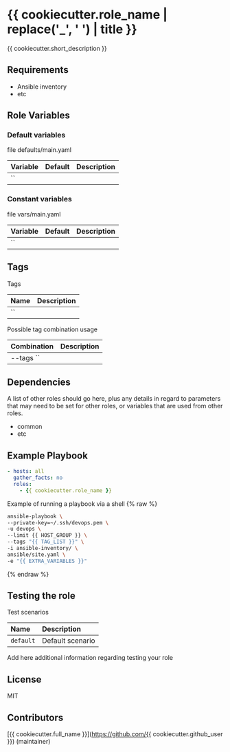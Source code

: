 # {{ cookiecutter.role_name | replace('_', ' ') | title }}

{{ cookiecutter.short_description }}

## Requirements

* Ansible inventory
* etc

## Role Variables

### Default variables

file defaults/main.yaml

| Variable                           | Default                | Description |
| :---                               | :---                   | :---        |
| `` |  |  |

### Сonstant variables

file vars/main.yaml

| Variable                           | Default                | Description |
| :---                               | :---                   | :---        |
| `` |  |  |

## Tags

Tags

| Name          | Description |
| :---          | :---        |
| `` |  |

Possible tag combination usage

| Combination   | Description |
| :---          | :---        |
| --tags `` |  |

## Dependencies

A list of other roles should go here,
plus any details in regard to parameters that may need to be set for other roles,
or variables that are used from other roles.

* common
* etc

## Example Playbook
```yaml
- hosts: all
  gather_facts: no
  roles:
    - {{ cookiecutter.role_name }}
```

Example of running a playbook via a shell
{% raw %}
```bash
ansible-playbook \
--private-key=~/.ssh/devops.pem \
-u devops \
--limit {{ HOST_GROUP }} \
--tags "{{ TAG_LIST }}" \
-i ansible-inventory/ \
ansible/site.yaml \
-e "{{ EXTRA_VARIABLES }}"
```
{% endraw %}
## Testing the role

Test scenarios

| Name      | Description |
| :---      | :---        |
| `default` | Default scenario |

Add here additional information regarding testing your role

## License

MIT

## Contributors

[{{ cookiecutter.full_name }}](https://github.com/{{ cookiecutter.github_user }}) (maintainer)
